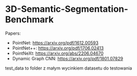 # 3D-Semantic-Segmentation-Benchmark

Papers:
- PointNet: https://arxiv.org/pdf/1612.00593
- PointNet++: https://arxiv.org/pdf/1706.02413
- PointNeXt: https://arxiv.org/abs/2206.04670
- Dynamic Graph CNN: https://arxiv.org/pdf/1801.07829

test_data to folder z małym wycinkiem datasetu do testowania
